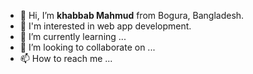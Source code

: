- 👋 Hi, I’m <strong>khabbab Mahmud</strong> from Bogura, Bangladesh.
- 👀 I'm interested in web app development.
- 🌱 I’m currently learning ...
- 💞️ I’m looking to collaborate on ...
- 📫 How to reach me ...
